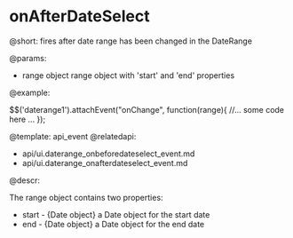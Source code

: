 onAfterDateSelect
=============

@short:
	fires after date range has been changed in the DateRange

@params:
- range			object			range object with 'start' and 'end' properties

@example: 
	
$$('daterange1').attachEvent("onChange", function(range){
    //... some code here ... 
});

@template:	api_event
@relatedapi:
- api/ui.daterange_onbeforedateselect_event.md
- api/ui.daterange_onafterdateselect_event.md
	
@descr:

The range object contains two properties:

- start - {Date object} a Date object for the start date
- end - {Date object} a Date object for the end date
